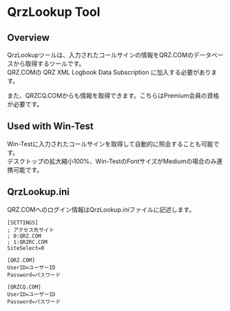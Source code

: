 # QrzLookup Tool

## Overview

QrzLookupツールは、入力されたコールサインの情報をQRZ.COMのデータベースから取得するツールです。  
QRZ.COMの QRZ XML Logbook Data Subscription に加入する必要があります。  

また、QRZCQ.COMからも情報を取得できます。こちらはPremium会員の資格が必要です。  

## Used with Win-Test 

Win-Testに入力されたコールサインを取得して自動的に照会することも可能です。  
デスクトップの拡大縮小100%、Win-TestのFontサイズがMediumの場合のみ連携可能です。  

## QrzLookup.ini

QRZ.COMへのログイン情報はQrzLookup.iniファイルに記述します。  

~~~
[SETTINGS]
; アクセス先サイト
; 0:QRZ.COM
; 1:QRZRC.COM
SiteSelect=0

[QRZ.COM]
UserID=ユーザーID
Password=パスワード

[QRZCQ.COM]
UserID=ユーザーID
Password=パスワード

~~~
